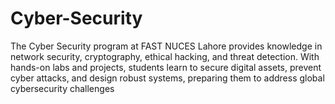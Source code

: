 # Cyber-Security
The Cyber Security program at FAST NUCES Lahore provides knowledge in network security, cryptography, ethical hacking, and threat detection. With hands-on labs and projects, students learn to secure digital assets, prevent cyber attacks, and design robust systems, preparing them to address global cybersecurity challenges
